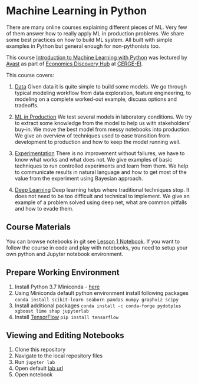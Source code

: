 # Machine Learning in Python

There are many online courses explaining different pieces of ML. Very few of them answer how to really apply ML in production problems. We share some best practices on how to build ML system. All built with simple examples in Python but general enough for non-pythonists too.

This course [Introduction to Machine Learning with Python](https://www.cerge-ei.cz/economics-discovery-hub/2019-11-13/introduction-to-machine-learning-with-python) was lectured by [Avast](http://www.avast.com) as part of [Economics Discovery Hub](https://www.cerge-ei.cz/discovery/) at [CERGE-EI](https://www.cerge-ei.cz/).

This course covers:

1. [Data](./imlp_1_data.ipynb)
Given data it is quite simple to build some models. We go through typical modeling workflow from data exploration, feature engineering, to modeling on a complete worked-out example, discuss options and tradeoffs.

2. [ML in Production](./imlp_2_modeling.ipynb)
We test several models in laboratory conditions. We try to extract some knowledge from the model to help us with stakeholders’ buy-in. We move the best model from messy notebooks into production. We give an overview of techniques used to ease transition from development to production and how to keep the model running well.

3. [Experimentation](./imlp_3_experiments.ipynb)
There is no improvement without failures, we have to know what works and what does not. We give examples of basic techniques to run controlled experiments and learn from them. We help to communicate results in natural language and how to get most of the value from the experiment using Bayesian approach.

4. [Deep Learning](./imlp_4_deep_learning.ipynb)
Deep learning helps where traditional techniques stop. It does not need to be too difficult and technical to implement. We give an example of a problem solved using deep net, what are common pitfalls and how to evade them.

## Course Materials

You can browse notebooks in git see [Lesson 1 Notebook](./imlp_1_data.ipynb). If you want to follow the course in code and play with notebooks, you need to setup your own python and Jupyter notebook environment.

## Prepare Working Environment

1. Install Python 3.7 Miniconda - [here](https://docs.conda.io/en/latest/miniconda.html)
2. Using Miniconda default python environment install following packages `conda install scikit-learn seaborn pandas numpy graphviz scipy`
3. Install additional packages `conda install -c conda-forge pydotplus xgboost lime shap jupyterlab`
4. Install [TensorFlow](https://www.tensorflow.org/install) `pip install tensorflow`

## Viewing and Editing Notebooks

1. Clone this repository
1. Navigate to the local repository files
1. Run `jupyter lab`
1. Open default [lab url](http://localhost:8888/lab)
1. Open notebook
